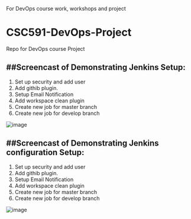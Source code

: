 For DevOps course work, workshops and project

# CSC591-DevOps-Project
Repo for DevOps course Project

##Screencast of Demonstrating Jenkins Setup:
----------------------------------------------------------------------------
1. Set up security and add user
2. Add githib plugin.
3. Setup Email Notification
4. Add workspace clean plugin
5. Create new job for master branch
6. Create new job for develop branch

![image](https://cloud.githubusercontent.com/assets/13971455/10237047/e1399184-687a-11e5-9c07-b8d63893abed.gif)

##Screencast of Demonstrating Jenkins configuration Setup:
----------------------------------------------------------------------------
1. Set up security and add user
2. Add githib plugin.
3. Setup Email Notification
4. Add workspace clean plugin
5. Create new job for master branch
6. Create new job for develop branch

![image]()
